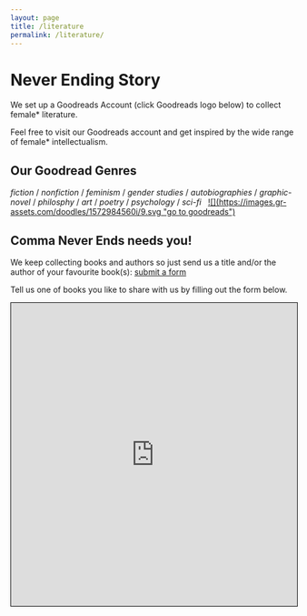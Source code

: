 ```yaml
---
layout: page
title: /literature
permalink: /literature/
---
```


<h1>Never Ending Story</h1>
We set up a Goodreads Account (click Goodreads logo below) to collect female* literature. 

Feel free to visit our Goodreads account and get inspired by the wide range of female* intellectualism. 
&nbsp;
<h2>Our Goodread Genres</h2>
<em>fiction</em> / <em>nonfiction</em> / <em>feminism</em> / <em>gender studies</em> / <em>autobiographies</em> / <em>graphic-novel</em> / <em>philosphy</em> / <em>art</em> / <em>poetry</em> / <em>psychology</em> / <em>sci-fi</em>
&nbsp;
<a href="https://www.goodreads.com/user/show/104617976-commaneverends" target="_blank">![](https://images.gr-assets.com/doodles/1572984560i/9.svg "go to goodreads")</a>

<h2>Comma Never Ends needs you!</h2>            
We keep collecting books and authors so just send us a title and/or the author of your favourite book(s): <a href="https://airtable.com/shreaQ9jTsWLpJSXK" target="_blank">submit a form</a>


Tell us one of books you like to share with us by filling out the form below. 
<iframe src="https://airtable.com/embed/shreaQ9jTsWLpJSXK?backgroundColor=orange" frameborder="0" onmousewheel="" width="100%" height="533" style="background: transparent; border: 1px solid #000;" allowfullscreen=""></iframe>
